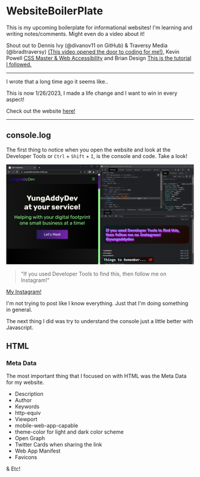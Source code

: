 # WebsiteBoilerPlate

This is my upcoming boilerplate for informational websites!
I'm learning and writing notes/comments. Might even do a video about it!

Shout out to Dennis Ivy (@divanov11 on GitHub) & Traversy Media (@bradtraversy) [(This video opened the door to coding for me!)](https://youtu.be/r_hYR53r61M), Kevin Powell [CSS Master & Web Accessibility](https://www.youtube.com/@KevinPowell) and Brian Design [This is the tutorial I followed.](https://youtu.be/3-2Pj5hxwrw)

***

I wrote that a long time ago it seems like..

This is now 1/26/2023, I made a life change and I want to win in every aspect!

Check out the website [here!](https://yungaddyboilerplate.netlify.app "See what I can do!")

***

## console.log

The first thing to notice when you open the website and look at the Developer Tools or `Ctrl` + `Shift` + `I`, is the console and code. Take a look!

![Console ScreenShot](/images/Screenshot_ConsoleMD.png "Screenshot of my Console")

> "If you used Developer Tools to find this, then follow me on Instagram!"

[My Instagram!](https://www.instagram.com/yungaddydev/ "@yungaddydev")

I'm not trying to post like I know everything. Just that I'm doing something in general.

The next thing I did was try to understand the console just a little better with Javascript.



## HTML

### Meta Data

The most important thing that I focused on with HTML was the Meta Data for my website.

- Description
- Author
- Keywords
- http-equiv
- Viewport
- mobile-web-app-capable
- theme-color for light and dark color scheme
- Open Graph
- Twitter Cards when sharing the link
- Web App Manifest
- Favicons

& Etc!
